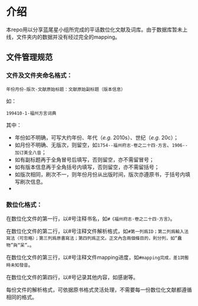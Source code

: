 # 介绍

本repo用以分享蓝尾星小组所完成的平话数位化文献及词库。由于数据库暂未上线，文件夹内的数据并没有经过完全的mapping。

## 文件管理规范

### 文件及文件夹命名格式：

`年份月份-版次-文献原始标题：文献原始副标题（版本信息）`

如：

`199410-1-福州方言词典`

其中：

- 年份如不明确，可写大约年份、年代（*e.g.* 2010s）、世纪（*e.g.* 20c）；
- 如月份不明确、无版次，则留空，如`1754--福州府志·卷之二十四·方言`、`1906--加订美全八音`；
- 如有副标题再于全角冒号后填写，否则留空，亦不需留冒号；
- 如有版本信息再于全角括号内填写，否则留空，亦不需留括号；
- 如版次相同，刷次不一，则年份月份从出版时间，版次亦遵原书，于括号内填写刷次信息。
- 
### 数位化格式：

在数位化文件的第一行，以#号注释书名，如`#《福州府志·卷之二十四·方言》`。

在数位化文件的第二行，以#号注释文件解析格式，如`#第一列爲ID；第二列爲輸入法寫法（可忽略）；第三列爲原書寫法；第四列爲正文。正文內含兩個條目的，則分列，如“蠢物”與“呆”。`。

在数位化文件的第三行，以#号注释文件mapping进度，如`#mapping完成，差1詞暫時未知發音`。

在数位化文件的第四行，以#号记录其他内容，如感谢等。

每份文件的解析格式，可依据原书格式灵活处理，不需要每一份数位化文献都遵循相同的格式。
